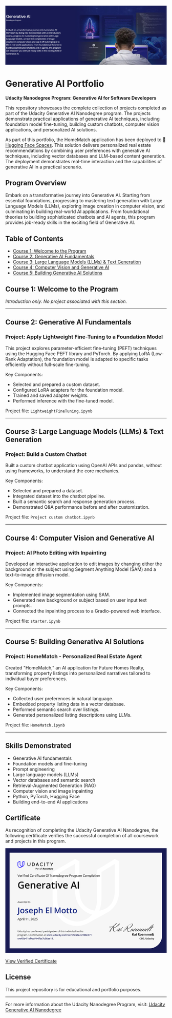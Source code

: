 ![Generative AI Program](images/GenAI-Intro.png)

# Generative AI Portfolio

**Udacity Nanodegree Program: Generative AI for Software Developers**

This repository showcases the complete collection of projects completed as part of the Udacity Generative AI Nanodegree program. The projects demonstrate practical applications of generative AI techniques, including foundation model fine-tuning, building custom chatbots, computer vision applications, and personalized AI solutions.

As part of this portfolio, the HomeMatch application has been deployed to 🤗 [Hugging Face Spaces](https://huggingface.co/spaces/Joe-ElM/HomeMatch). This solution delivers personalized real estate recommendations by combining user preferences with generative AI techniques, including vector databases and LLM-based content generation. The deployment demonstrates real-time interaction and the capabilities of generative AI in a practical scenario.

## Program Overview

Embark on a transformative journey into Generative AI. Starting from essential foundations, progressing to mastering text generation with Large Language Models (LLMs), exploring image creation in computer vision, and culminating in building real-world AI applications. From foundational theories to building sophisticated chatbots and AI agents, this program provides job-ready skills in the exciting field of Generative AI.

## Table of Contents

- [Course 1: Welcome to the Program](#course-1-welcome-to-the-program)
- [Course 2: Generative AI Fundamentals](#course-2-generative-ai-fundamentals)
- [Course 3: Large Language Models (LLMs) & Text Generation](#course-3-large-language-models-llms--text-generation)
- [Course 4: Computer Vision and Generative AI](#course-4-computer-vision-and-generative-ai)
- [Course 5: Building Generative AI Solutions](#course-5-building-generative-ai-solutions)

## Course 1: Welcome to the Program

_Introduction only. No project associated with this section._

---

## Course 2: Generative AI Fundamentals

### Project: Apply Lightweight Fine-Tuning to a Foundation Model

This project explores parameter-efficient fine-tuning (PEFT) techniques using the Hugging Face PEFT library and PyTorch. By applying LoRA (Low-Rank Adaptation), the foundation model is adapted to specific tasks efficiently without full-scale fine-tuning.

Key Components:

- Selected and prepared a custom dataset.
- Configured LoRA adapters for the foundation model.
- Trained and saved adapter weights.
- Performed inference with the fine-tuned model.

Project file: `LightweightFineTuning.ipynb`

---

## Course 3: Large Language Models (LLMs) & Text Generation

### Project: Build a Custom Chatbot

Built a custom chatbot application using OpenAI APIs and pandas, without using frameworks, to understand the core mechanics.

Key Components:

- Selected and prepared a dataset.
- Integrated dataset into the chatbot pipeline.
- Built a semantic search and response generation process.
- Demonstrated Q&A performance before and after customization.

Project file: `Project custom chatbot.ipynb`

---

## Course 4: Computer Vision and Generative AI

### Project: AI Photo Editing with Inpainting

Developed an interactive application to edit images by changing either the background or the subject using Segment Anything Model (SAM) and a text-to-image diffusion model.

Key Components:

- Implemented image segmentation using SAM.
- Generated new background or subject based on user input text prompts.
- Connected the inpainting process to a Gradio-powered web interface.

Project file: `starter.ipynb`

---

## Course 5: Building Generative AI Solutions

### Project: HomeMatch - Personalized Real Estate Agent

Created "HomeMatch," an AI application for Future Homes Realty, transforming property listings into personalized narratives tailored to individual buyer preferences.

Key Components:

- Collected user preferences in natural language.
- Embedded property listing data in a vector database.
- Performed semantic search over listings.
- Generated personalized listing descriptions using LLMs.

Project file: `HomeMatch.ipynb`

---

## Skills Demonstrated

- Generative AI fundamentals
- Foundation models and fine-tuning
- Prompt engineering
- Large language models (LLMs)
- Vector databases and semantic search
- Retrieval-Augmented Generation (RAG)
- Computer vision and image inpainting
- Python, PyTorch, Hugging Face
- Building end-to-end AI applications

## Certificate

As recognition of completing the Udacity Generative AI Nanodegree, the following certificate verifies the successful completion of all coursework and projects in this program.

![Certificate](images/Gen-AI-Certificate.PNG)

[View Verified Certificate](https://www.udacity.com/certificate/e/fd8c371c-e45b-11ef-baf4-4fbc7c56ae11)

## License

This project repository is for educational and portfolio purposes.

---

For more information about the Udacity Nanodegree Program, visit: [Udacity Generative AI Nanodegree](https://www.udacity.com/course/generative-ai--nd608)
